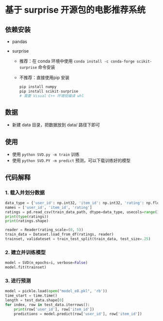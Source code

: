 # 基于 surprise 开源包的电影推荐系统

## 依赖安装

+ pandas

+ surprise

  + 推荐：在 conda 环境中使用 `conda install -c conda-forge scikit-surprise` 命令安装

  + 不推荐：直接使用pip 安装

    ```python
    pip install numpy
    pip install scikit-surprise
    # 需要 Visual C++ 环境现编译 whl
    ```

## 数据

+ 新建 data 目录，把数据放到 data/ 路径下即可

## 使用

+ 使用 `python SVD.py -m train` 训练
+ 使用 `python SVD.PY -m predict` 预测，可以下载训练好的模型	

## 代码解释

### 1. 载入并划分数据

```python
data_type = {'user_id': np.int32, 'item_id': np.int32, 'rating': np.float32}
names = ['user_id', 'item_id', 'rating']
ratings = pd.read_csv(train_data_path, dtype=data_type, usecols=range(3), names=names)
print(type(ratings))
print(ratings.shape)

reader = Reader(rating_scale=(0, 5))
train_data = Dataset.load_from_df(ratings, reader)
trainset, validateset = train_test_split(train_data, test_size=.25)
```

### 2. 建立并训练模型

```python
model = SVD(n_epochs=i, verbose=False)
model.fit(trainset)
```

### 3. 进行预测

```python
model = pickle.load(open("model_e8.pkl", 'rb'))
time_start = time.time()
length = test_data.shape[0]
for index, row in test_data.iterrows():
	print(row['user_id'], row['item_id'])
	predictions = model.predict(row['user_id'], row['item_id'])
```

